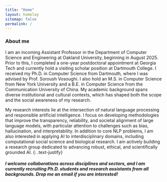 ```yaml
---
title: "Home"
layout: homelay
sitemap: false
permalink: /
---
```


### About me

I am an incoming Assistant Professor in the Department of Computer Science and Engineering at Oakland University, beginning in August 2025. Prior to this, I completed a one-year postdoctoral appointment at Georgia Tech and currently hold a visiting scholar position at Dartmouth College. I received my Ph.D. in Computer Science from Dartmouth, where I was advised by Prof. Soroush Vosoughi. I also hold an M.S. in Computer Science from New York University and a B.E. in Computer Science from the Communication University of China. My academic background spans diverse institutional and cultural contexts, which has shaped both the scope and the social awareness of my research.

My research interests lie at the intersection of natural language processing and responsible artificial intelligence. I focus on developing methodologies that improve the transparency, reliability, and societal alignment of large language models, with particular attention to challenges such as bias, hallucination, and interpretability. In addition to core NLP problems, I am also interested in applying AI to interdisciplinary domains, including computational social science and biological research. I am actively building a research group dedicated to advancing robust, ethical, and scientifically grounded AI.
{: .text-justify}
##### ***I welcome collaborations across disciplines and sectors, and I am currently recruiting Ph.D. students and research assistants from all backgrounds. Drop me an email if you are interested!***


